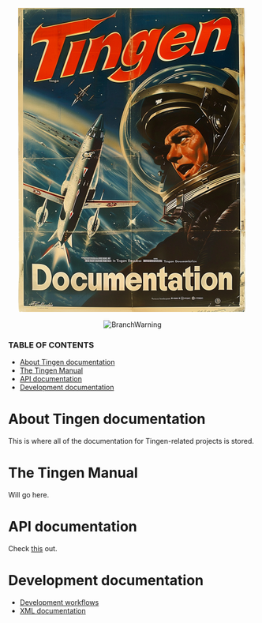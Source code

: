 <!--
  u240805_work-in-progress
-->

<div align="center">

  ![logo](./.github/Images/Logos/TingenDocumentation-464x616.png)

  ![BranchWarning](https://img.shields.io/badge/Release-24.8-teal?style=for-the-badge)

</div>

### TABLE OF CONTENTS
- [About Tingen documentation](#about-tingen-documentation)
- [The Tingen Manual](#the-tingen-manual)
- [API documentation](#api-documentation)
- [Development documentation](#development-documentation)

# About Tingen documentation

This is where all of the documentation for Tingen-related projects is stored.

# The Tingen Manual

Will go here.

# API documentation

Check [this](./docs/README.md) out.

# Development documentation

- [Development workflows](Development/development-workflows.md)
- [XML documentation](Development/xml-documentation.md)
